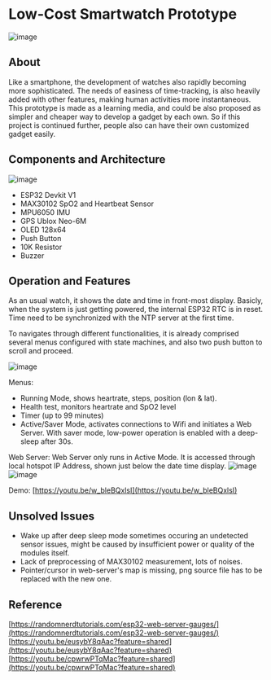 # Low-Cost Smartwatch Prototype
![image](https://github.com/alexandermaxim8/Alex-SmartWatch-Prototype/assets/143409662/c7d3cb58-616c-4bd4-a71b-a7d47e77097d)

## About
Like a smartphone, the development of watches also rapidly becoming more sophisticated. The needs of easiness of time-tracking, is also heavily added with other features, making human activities more instantaneous. This prototype is made as a learning media, and could be also proposed as simpler and cheaper way to develop a gadget by each own. So if this project is continued further, people also can have their own customized gadget easily.

## Components and Architecture
![image](https://github.com/alexandermaxim8/Alex-SmartWatch-Prototype/assets/143409662/45fa1257-05af-44f8-aca6-b0b36b778b25)
- ESP32 Devkit V1
- MAX30102 SpO2 and Heartbeat Sensor
- MPU6050 IMU
- GPS Ublox Neo-6M
- OLED 128x64
- Push Button
- 10K Resistor
- Buzzer

## Operation and Features
As an usual watch, it shows the date and time in front-most display. Basicly, when the system is just getting powered, the internal ESP32 RTC is in reset. Time need to be synchronized with the NTP server at the first time.

To navigates through different functionalities, it is already comprised several menus configured with state machines, and also two push button to scroll and proceed.

![image](https://github.com/alexandermaxim8/Alex-SmartWatch-Prototype/assets/143409662/e6d99811-059c-4cef-804c-d8b623c71276)

Menus:
- Running Mode, shows heartrate, steps, position (lon & lat).
- Health test, monitors heartrate and SpO2 level
- Timer (up to 99 minutes)
- Active/Saver Mode, activates connections to Wifi and initiates a Web Server. With saver mode, low-power operation is enabled with a deep-sleep after 30s.

Web Server:
Web Server only runs in Active Mode. It is accessed through local hotspot IP Address, shown just below the date time display.
![image](https://github.com/alexandermaxim8/Alex-SmartWatch-Prototype/assets/143409662/c0ac5d4f-9713-4988-b11b-5acd6f7b779f)
![image](https://github.com/alexandermaxim8/Alex-SmartWatch-Prototype/assets/143409662/368fe9e1-4b12-4965-a360-cd6f2b813636)

Demo:
[https://youtu.be/w_bleBQxlsI](https://youtu.be/w_bleBQxlsI)

## Unsolved Issues
- Wake up after deep sleep mode sometimes occuring an undetected sensor issues, might be caused by insufficient power or quality of the modules itself.
- Lack of preprocessing of MAX30102 measurement, lots of noises.
- Pointer/cursor in web-server's map is missing, png source file has to be replaced with the new one.

## Reference
[https://randomnerdtutorials.com/esp32-web-server-gauges/](https://randomnerdtutorials.com/esp32-web-server-gauges/)
[https://youtu.be/eusybY8qAac?feature=shared](https://youtu.be/eusybY8qAac?feature=shared)
[https://youtu.be/cpwrwPTqMac?feature=shared](https://youtu.be/cpwrwPTqMac?feature=shared)
